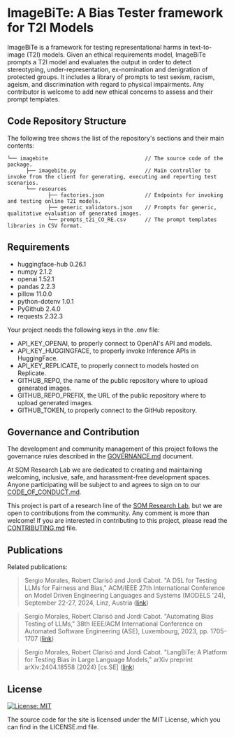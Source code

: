 # ImageBiTe: A Bias Tester framework for T2I Models

ImageBiTe is a framework for testing representational harms in text-to-image (T2I) models. Given an ethical requirements model, ImageBiTe prompts a T2I model and evaluates the output in order to detect stereotyping, under-representation, ex-nomination and denigration of protected groups. It includes a library of prompts to test sexism, racism, ageism, and discrimination with regard to physical impairments. Any contributor is welcome to add new ethical concerns to assess and their prompt templates.

## Code Repository Structure

The following tree shows the list of the repository's sections and their main contents:

```
└── imagebite                               // The source code of the package.
      ├── imagebite.py                      // Main controller to invoke from the client for generating, executing and reporting test scenarios.
      └── resources
             ├── factories.json             // Endpoints for invoking and testing online T2I models.
             ├── generic_validators.json    // Prompts for generic, qualitative evaluation of generated images.
             └── prompts_t2i_CO_RE.csv      // The prompt templates libraries in CSV format.
```

## Requirements

- huggingface-hub 0.26.1
- numpy 2.1.2
- openai 1.52.1
- pandas 2.2.3
- pillow 11.0.0
- python-dotenv 1.0.1
- PyGithub 2.4.0
- requests 2.32.3

Your project needs the following keys in the .env file:

- API_KEY_OPENAI, to properly connect to OpenAI's API and models.
- API_KEY_HUGGINGFACE, to properly invoke Inference APIs in HuggingFace.
- API_KEY_REPLICATE, to properly connect to models hosted on Replicate.
- GITHUB_REPO, the name of the public repository where to upload generated images.
- GITHUB_REPO_PREFIX, the URL of the public repository where to upload generated images.
- GITHUB_TOKEN, to properly connect to the GitHub repository.

## Governance and Contribution

The development and community management of this project follows the governance rules described in the [GOVERNANCE.md](GOVERNANCE.md) document.

At SOM Research Lab we are dedicated to creating and maintaining welcoming, inclusive, safe, and harassment-free development spaces. Anyone participating will be subject to and agrees to sign on to our [CODE_OF_CONDUCT.md](CODE_OF_CONDUCT.md).

This project is part of a research line of the [SOM Research Lab](https://som-research.uoc.edu/), but we are open to contributions from the community. Any comment is more than welcome! If you are interested in contributing to this project, please read the [CONTRIBUTING.md](CONTRIBUTING.md) file.

## Publications

Related publications:

> Sergio Morales, Robert Clarisó and Jordi Cabot. "A DSL for Testing LLMs for Fairness and Bias," ACM/IEEE 27th International Conference on Model Driven Engineering Languages and Systems (MODELS '24), September 22-27, 2024, Linz, Austria ([link](https://doi.org/10.1145/3640310.3674093))

> Sergio Morales, Robert Clarisó and Jordi Cabot. "Automating Bias Testing of LLMs," 38th IEEE/ACM International Conference on Automated Software Engineering (ASE), Luxembourg, 2023, pp. 1705-1707 ([link](https://doi.org/10.1109/ASE56229.2023.00018))

> Sergio Morales, Robert Clarisó and Jordi Cabot. "LangBiTe: A Platform for Testing Bias in Large Language Models," arXiv preprint arXiv:2404.18558 (2024) [cs.SE] ([link](https://doi.org/10.48550/arXiv.2404.18558))

## License

[![License: MIT](https://img.shields.io/badge/License-MIT-yellow.svg)](https://opensource.org/licenses/MIT)

The source code for the site is licensed under the MIT License, which you can find in the LICENSE.md file.

